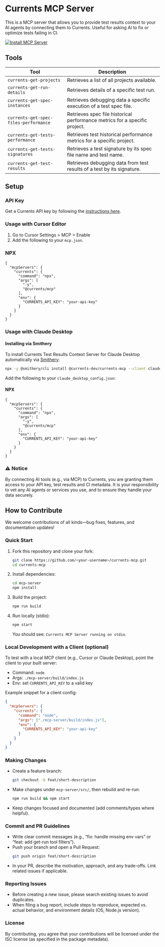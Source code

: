 # Currents MCP Server

This is a MCP server that allows you to provide test results context to your AI agents by connecting them to Currents. Useful for asking AI to fix or optimize tests failing in CI.

[![Install MCP Server](https://cursor.com/deeplink/mcp-install-dark.svg)](https://cursor.com/en/install-mcp?name=currents&config=eyJjb21tYW5kIjoibnB4IC15IEBjdXJyZW50cy9tY3AiLCJlbnYiOnsiQ1VSUkVOVFNfQVBJX0tFWSI6InlvdXItYXBpLWtleSJ9fQ%3D%3D)

## Tools

| Tool                                  | Description                                                                |
| ------------------------------------- | -------------------------------------------------------------------------- |
| `currents-get-projects`               | Retrieves a list of all projects available.                                |
| `currents-get-run-details`            | Retrieves details of a specific test run.                                  |
| `currents-get-spec-instances`         | Retrieves debugging data a specific execution of a test spec file.         |
| `currents-get-spec-files-performance` | Retrieves spec file historical performance metrics for a specific project. |
| `currents-get-tests-performance`      | Retrieves test historical performance metrics for a specific project.      |
| `currents-get-tests-signatures`       | Retrieves a test signature by its spec file name and test name.            |
| `currents-get-test-results`           | Retrieves debugging data from test results of a test by its signature.     |

## Setup

### API Key

Get a Currents API key by following the [instructions here](https://docs.currents.dev/resources/api/api-keys).

### Usage with Cursor Editor

1. Go to Cursor Settings > MCP > Enable
2. Add the following to your `mcp.json`.

### NPX

```
{
  "mcpServers": {
    "currents": {
      "command": "npx",
      "args": [
        "-y",
        "@currents/mcp"
      ],
      "env": {
        "CURRENTS_API_KEY": "your-api-key"
      }
    }
  }
}
```

### Usage with Claude Desktop

#### Installing via Smithery

To install Currents Test Results Context Server for Claude Desktop automatically via [Smithery](https://smithery.ai/server/@currents-dev/currents-mcp):

```bash
npx -y @smithery/cli install @currents-dev/currents-mcp --client claude
```

Add the following to your `claude_desktop_config.json`:

#### NPX

```
{
  "mcpServers": {
    "currents": {
      "command": "npx",
      "args": [
        "-y",
        "@currents/mcp"
      ],
      "env": {
        "CURRENTS_API_KEY": "your-api-key"
      }
    }
  }
}
```

### ⚠️ Notice

By connecting AI tools (e.g., via MCP) to Currents, you are granting them access to your API key, test results and CI metadata. It is your responsibility to vet any AI agents or services you use, and to ensure they handle your data securely.

## How to Contribute

We welcome contributions of all kinds—bug fixes, features, and documentation updates!

### Quick Start

1. Fork this repository and clone your fork:
   ```bash
   git clone https://github.com/<your-username>/currents-mcp.git
   cd currents-mcp
   ```
2. Install dependencies:
   ```bash
   cd mcp-server
   npm install
   ```
3. Build the project:
   ```bash
   npm run build
   ```
4. Run locally (stdio):
   ```bash
   npm start
   ```
   You should see: `Currents MCP Server running on stdio`.

### Local Development with a Client (optional)

To test with a local MCP client (e.g., Cursor or Claude Desktop), point the client to your built server:

- Command: `node`
- Args: `./mcp-server/build/index.js`
- Env: set `CURRENTS_API_KEY` to a valid key

Example snippet for a client config:

```json
{
  "mcpServers": {
    "currents": {
      "command": "node",
      "args": ["./mcp-server/build/index.js"],
      "env": {
        "CURRENTS_API_KEY": "your-api-key"
      }
    }
  }
}
```

### Making Changes

- Create a feature branch:
  ```bash
  git checkout -b feat/short-description
  ```
- Make changes under `mcp-server/src/`, then rebuild and re-run:
  ```bash
  npm run build && npm start
  ```
- Keep changes focused and documented (add comments/types where helpful).

### Commit and PR Guidelines

- Write clear commit messages (e.g., “fix: handle missing env vars” or “feat: add get-run tool filters”).
- Push your branch and open a Pull Request:
  ```bash
  git push origin feat/short-description
  ```
- In your PR, describe the motivation, approach, and any trade-offs. Link related issues if applicable.

### Reporting Issues

- Before creating a new issue, please search existing issues to avoid duplicates.
- When filing a bug report, include steps to reproduce, expected vs. actual behavior, and environment details (OS, Node.js version).

### License

By contributing, you agree that your contributions will be licensed under the ISC license (as specified in the package metadata).
